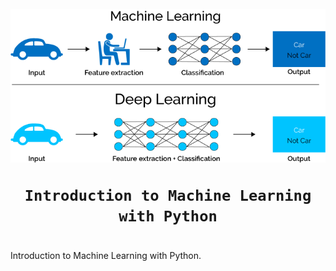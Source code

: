 <h1 align="center">
	<br><img src="logo.png" alt="logo"><br>

	Introduction to Machine Learning with Python
</h1>


#

Introduction to Machine Learning with Python.

